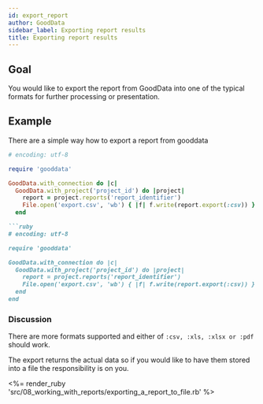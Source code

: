 ```yaml
---
id: export_report
author: GoodData
sidebar_label: Exporting report results
title: Exporting report results
---
```


Goal
-------

You would like to export the report from GoodData into one of the
typical formats for further processing or presentation.

Example
--------

There are a simple way how to export a report from gooddata


```ruby
# encoding: utf-8

require 'gooddata'

GoodData.with_connection do |c|
  GoodData.with_project('project_id') do |project|
    report = project.reports('report_identifier')
    File.open('export.csv', 'wb') { |f| f.write(report.export(:csv)) }
  end

```ruby
# encoding: utf-8

require 'gooddata'

GoodData.with_connection do |c|
  GoodData.with_project('project_id') do |project|
    report = project.reports('report_identifier')
    File.open('export.csv', 'wb') { |f| f.write(report.export(:csv)) }
  end
end
```

### Discussion

There are more formats supported and either of
`:csv, :xls, :xlsx or :pdf` should work.

The export returns the actual data so if you would like to have them
stored into a file the responsibility is on you.

&lt;%= render\_ruby
'src/08\_working\_with\_reports/exporting\_a\_report\_to\_file.rb' %&gt;
